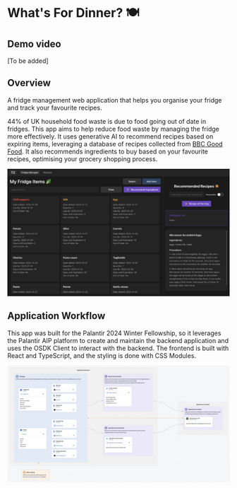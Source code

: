 # What's For Dinner? 🍽️

## Demo video 

[To be added]

## Overview 

A fridge management web application that helps you organise your fridge and track your favourite recipes. 

44% of UK household food waste is due to food going out of date in fridges. This app aims to help reduce food waste by managing the fridge more effectively. It uses generative AI to recommend recipes based on expiring items, leveraging a database of recipes collected from [BBC Good Food](https://www.bbcgoodfood.com/recipes). It also recommends ingredients to buy based on your favourite recipes, optimising your grocery shopping process. 

![Figure 1. UI preview](<figures/UI preview.png>)

## Application Workflow

This app was built for the Palantir 2024 Winter Fellowship, so it leverages the Palantir AIP platform to create and maintain the backend application and uses the OSDK Client to interact with the backend. The frontend is built with React and TypeScript, and the styling is done with CSS Modules. 

![Figure 2. Application Workflow](<figures/Application Workflow.png>)

